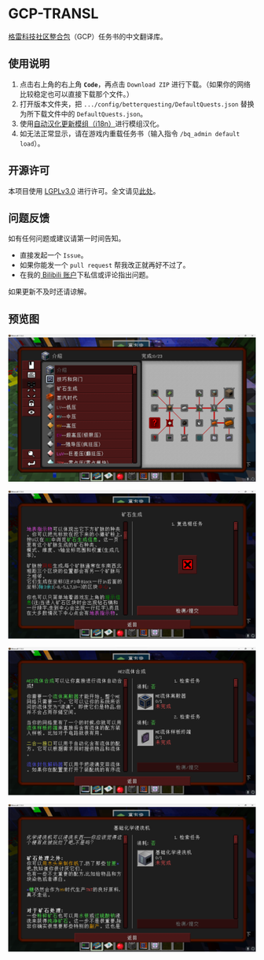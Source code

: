 # GCP-TRANSL
[格雷科技社区整合包](https://github.com/GregTechCEu/GregTech-Community-Pack)（GCP）任务书的中文翻译库。
## 使用说明
1. 点击右上角的右上角 **`Code`**，再点击 `Download ZIP` 进行下载。（如果你的网络比较稳定也可以直接下载那个文件。）
2. 打开版本文件夹，把 `.../config/betterquesting/DefaultQuests.json` 替换为所下载文件中的 `DefaultQuests.json`。
3. 使用[自动汉化更新模组（i18n）](https://www.curseforge.com/minecraft/mc-mods/i18nupdatemod)进行模组汉化。
4. 如无法正常显示，请在游戏内重载任务书（输入指令 `/bq_admin default load`）。
## 开源许可
本项目使用 [LGPLv3.0](https://www.gnu.org/licenses/lgpl-3.0.en.html) 进行许可。全文请见[此处](https://github.com/CodinSnow/GCP-TRANSL/blob/main/LICENSE)。
## 问题反馈
如有任何问题或建议请第一时间告知。

- 直接发起一个 `Issue`。
- 如果你能发一个 `pull request` 帮我改正就再好不过了。
- 在我的[ Bilibili 账户](https://space.bilibili.com/616473668)下私信或评论指出问题。

如果更新不及时还请谅解。
## 预览图
![QUESTLINE](https://github.com/CodinSnow/GCP-TRANSL/blob/main/picture/1.png)

![矿石生成](https://github.com/CodinSnow/GCP-TRANSL/blob/main/picture/2.png)

![AE2流体合成](https://github.com/CodinSnow/GCP-TRANSL/blob/main/picture/3.png)

![基础化学浸洗机](https://github.com/CodinSnow/GCP-TRANSL/blob/main/picture/4.png)
